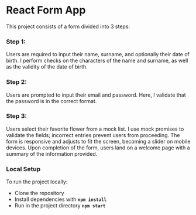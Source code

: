 # React Form App
This project consists of a form divided into 3 steps:

### Step 1:
Users are required to input their name, surname, and optionally their date of birth. I perform checks on the characters of the name and surname, as well as the validity of the date of birth.

### Step 2: 
Users are prompted to input their email and password. Here, I validate that the password is in the correct format.

### Step 3: 
Users select their favorite flower from a mock list.
I use mock promises to validate the fields; incorrect entries prevent users from proceeding. The form is responsive and adjusts to fit the screen, becoming a slider on mobile devices. Upon completion of the form, users land on a welcome page with a summary of the information provided.

### Local Setup
To run the project locally:

- Clone the repository </br>
- Install dependencies with <b> `npm install`</b> </br>
- Run in the project directory <b> `npm start` </b> 
